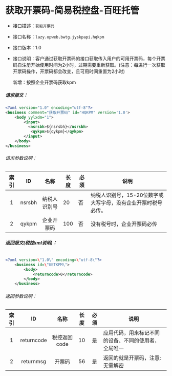 # 获取开票码-简易税控盘-百旺托管

- 接口描述：`获取开票码`
- 接口名称：`lazy.opweb.bwtg.jyskpapi.hqkpm`
- 接口版本：1.0
- 接口说明：客户通过获取开票码的接口获取传入用户的可用开票码，每个开票码自注册开始使用时间为2小时，过期需要重新获取。(注意：每进行一次获取开票码操作，开票码都会改变，且可用时间重置为2小时)

  新增：按照企业开票码获取kpm

##### 请求报文：

```xml
<?xml version="1.0" encoding="utf-8"?>
<business comment="获取开票码" id="HQKPM" version='1.0'>
    <body yylxdm="1">
        <input>
          <nsrsbh>${nsrsbh}</nsrsbh>
           <qykpm>${qykpm}</qykpm>
        </input>
    </body>
</business>
```

###### 请求参数说明：

| 索引 |     ID     |       名称       | 长度  | 必须 | 说明                                                         |
| :--: | :--------: | :--------------: | ----- | ---- | ------------------------------------------------------------ |
|  1   |   nsrsbh   |      纳税人识别号      | 20   | 否   | 纳税人识别号，15-20位数字或大写字母，没有企业开票时税号必传。 |
|  2   | qykpm |     企业开票码     | 100 | 否   | 没有税号时，企业开票码必传 |

##### 返回报文(税控xml说明)：

```xml

<?xml version=\"1.0\" encoding=\"utf-8\"?>
	<business id=\"GETKPM\">
        <body>
            <returncode>0</returncode>		        		        								<returnmsg>MTEwMTAxMjAxNjAxMDEwMDk3MjAxOTEwMjMxNjEzMzY5NTY3NDUwNA</returnmsg>
    	</body>
 	</business>
```

###### 返回参数说明：

| 索引 |     ID     |     名称     | 长度 | 必须 | 说明                                                 |
| :--: | :--------: | :----------: | :--: | :--: | ---------------------------------------------------- |
|  1   | returncode | 税控返回code |  10  |  是  | 应用代码，用来标记不同的设备、不同的使用者，全局唯一 |
|  2   | returnmsg  |    开票码    |  56  |  是  | 返回的就是开票码，注意:无需解密                      |